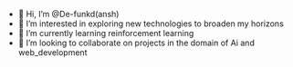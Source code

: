 - 👋 Hi, I’m @De-funkd(ansh)
- 👀 I’m interested in exploring new technologies to broaden my horizons
- 🌱 I’m currently learning reinforcement learning
- 💞️ I’m looking to collaborate on projects in the domain of Ai and web_development 


